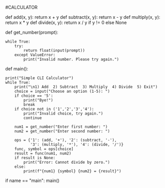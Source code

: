 #CALCULATOR

def add(x, y): return x + y
def subtract(x, y): return x - y
def multiply(x, y): return x * y
def divide(x, y):
    return x / y if y != 0 else None

def get_number(prompt):

    while True:
        try:
            return float(input(prompt))
        except ValueError:
            print("Invalid number. Please try again.")
            
def main():

    print("Simple CLI Calculator")
    while True:
        print("\n1) Add  2) Subtract  3) Multiply  4) Divide  5) Exit")
        choice = input("Choose an option (1‑5): ")
        if choice == '5':
            print("Bye!")
            break
        if choice not in ('1','2','3','4'):
            print("Invalid choice, try again.")
            continue
            
        num1 = get_number("Enter first number: ")
        num2 = get_number("Enter second number: ")

        ops = {'1': (add, '+'), '2': (subtract, '-'),
               '3': (multiply, '*'), '4': (divide, '/')}
        func, symbol = ops[choice]
        result = func(num1, num2)
        if result is None:
            print("Error: Cannot divide by zero.")
        else:
            print(f"{num1} {symbol} {num2} = {result}")

if name == "main":
    main()
